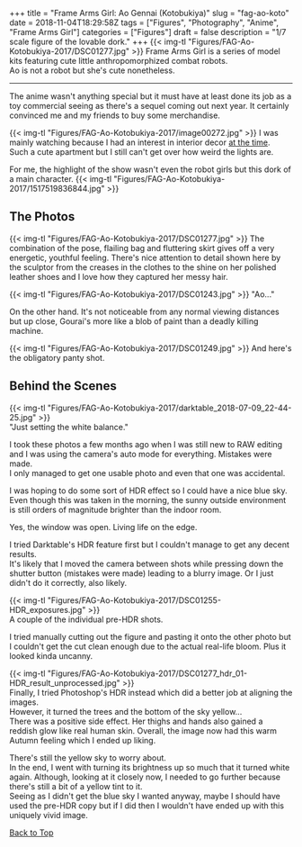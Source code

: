 +++
title = "Frame Arms Girl: Ao Gennai (Kotobukiya)"
slug = "fag-ao-koto"
date = 2018-11-04T18:29:58Z
tags = ["Figures", "Photography", "Anime", "Frame Arms Girl"]
categories = ["Figures"]
draft = false
description = "1/7 scale figure of the lovable dork."
+++
{{< img-tl "Figures/FAG-Ao-Kotobukiya-2017/DSC01277.jpg" >}}
Frame Arms Girl is a series of model kits featuring cute little anthropomorphized combat robots.  
Ao is not a robot but she's cute nonetheless.
<!--more-->
***
The anime wasn't anything special but it must have at least done its job as a toy commercial seeing as there's a sequel coming out next year. It certainly convinced me and my friends to buy some merchandise.

{{< img-tl "Figures/FAG-Ao-Kotobukiya-2017/image00272.jpg" >}}
I was mainly watching because I had an interest in interior decor [at the time](https://twitter.com/WakabaGames/status/924451926930059264).  
Such a cute apartment but I still can't get over how weird the lights are.  

For me, the highlight of the show wasn't even the robot girls but this dork of a main character.
{{< img-tl "Figures/FAG-Ao-Kotobukiya-2017/1517519836844.jpg" >}}

## The Photos

{{< img-tl "Figures/FAG-Ao-Kotobukiya-2017/DSC01277.jpg" >}}
The combination of the pose, flailing bag and fluttering skirt gives off a very energetic, youthful feeling. There's nice attention to detail shown here by the sculptor from the creases in the clothes to the shine on her polished leather shoes and I love how they captured her messy hair.

{{< img-tl "Figures/FAG-Ao-Kotobukiya-2017/DSC01243.jpg" >}}
"Ao..."

On the other hand. It's not noticeable from any normal viewing distances but up close, Gourai's more like a blob of paint than a deadly killing machine.

{{< img-tl "Figures/FAG-Ao-Kotobukiya-2017/DSC01249.jpg" >}}
And here's the obligatory panty shot.

## Behind the Scenes

{{< img-tl "Figures/FAG-Ao-Kotobukiya-2017/darktable_2018-07-09_22-44-25.jpg" >}}  
"Just setting the white balance."

I took these photos a few months ago when I was still new to RAW editing and I was using the camera's auto mode for everything. Mistakes were made.  
I only managed to get one usable photo and even that one was accidental.  

I was hoping to do some sort of HDR effect so I could have a nice blue sky.  
Even though this was taken in the morning, the sunny outside environment is still orders of magnitude brighter than the indoor room.  

Yes, the window was open. Living life on the edge.

I tried Darktable's HDR feature first but I couldn't manage to get any decent results.  
It's likely that I moved the camera between shots while pressing down the shutter button (mistakes were made) leading to a blurry image. Or I just didn't do it correctly, also likely.

{{< img-tl "Figures/FAG-Ao-Kotobukiya-2017/DSC01255-HDR_exposures.jpg" >}}  
A couple of the individual pre-HDR shots.

I tried manually cutting out the figure and pasting it onto the other photo but I couldn't get the cut clean enough due to the actual real-life bloom. Plus it looked kinda uncanny.

{{< img-tl "Figures/FAG-Ao-Kotobukiya-2017/DSC01277_hdr_01-HDR_result_unprocessed.jpg" >}}  
Finally, I tried Photoshop's HDR instead which did a better job at aligning the images.  
However, it turned the trees and the bottom of the sky yellow...  
There was a positive side effect. Her thighs and hands also gained a reddish glow like real human skin. Overall, the image now had this warm Autumn feeling which I ended up liking.

There's still the yellow sky to worry about.  
In the end, I went with turning its brightness up so much that it turned white again. Although, looking at it closely now, I needed to go further because there's still a bit of a yellow tint to it.  
Seeing as I didn't get the blue sky I wanted anyway, maybe I should have used the pre-HDR copy but if I did then I wouldn't have ended up with this uniquely vivid image.

[Back to Top](#top)
